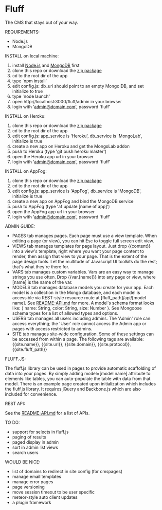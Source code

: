 Fluff
=====

The CMS that stays out of your way.

REQUIREMENTS: 

- Node.js
- MongoDB

INSTALL on local machine:

1. install [Node.js](http://nodejs.org) and [MongoDB](http://mongodb.org) first
2. clone this repo or download the [zip package](https://github.com/jgildred/fluff/archive/master.zip)
3. cd to the root dir of the app
4. type 'npm install'
5. edit config.js: db_uri should point to an empty Mongo DB, and set initialize to true
6. type 'node launch'
7. open http://localhost:3000/fluff/admin in your browser
8. login with 'admin@domain.com', password 'fluff'

INSTALL on Heroku:

1. clone this repo or download the [zip package](https://github.com/jgildred/fluff/archive/master.zip)
2. cd to the root dir of the app
3. edit config.js: app_service is 'Heroku', db_service is 'MongoLab', initialize is true
4. create a new app on Heroku and get the MongoLab addon
5. push to Heroku (type 'git push heroku master')
6. open the Heroku app url in your browser
7. login with 'admin@domain.com', password 'fluff'

INSTALL on AppFog:

1. clone this repo or download the [zip package](https://github.com/jgildred/fluff/archive/master.zip)
2. cd to the root dir of the app
3. edit config.js: app_service is 'AppFog', db_service is 'MongoDB', initialize is true
4. create a new app on AppFog and bind the MongoDB service
5. push to AppFog (type 'af update [name of app]')
6. open the AppFog app url in your browser
7. login with 'admin@domain.com', password 'fluff'

ADMIN GUIDE:

- PAGES tab manages pages. Each page must use a view template. When editing a page (or view), you can hit Esc to toggle full screen edit view.
- VIEWS tab manages templates for page layout. Just drop {{content}} into a view's template, right where you want your page content to render, then assign that view to your page. That is the extent of the page design tools. Let the multitude of Javascript UI toolkits do the rest; that's what they're there for.
- VARS tab manages custom variables. Vars are an easy way to manage strings you use often. Drop {{var.[name]}} into any page or view, where [name] is the name of the var.
- MODELS tab manages database models you create for your app. Each model is a collection in the Mongo database, and each model is accessible via REST-style resource route at [fluff_path]/api/[model name]. See [README-API.md](README-API.md) for more. A model's schema format looks like: { name: String, color: String, size: Number }. See Mongoose schema types for a list of allowed types and options.
- USERS tab manages all users including admins. The 'Admin' role can access everything; the 'User' role cannot access the Admin app or pages with access restricted to admins.
- SITE tab manages site-wide configuration. Some of these settings can be accessed from within a page. The following tags are available: {{site.name}}, {{site.url}}, {{site.domain}}, {{site.protocol}}, {{site.fluff_path}}

FLUFF.JS:

The fluff.js library can be used in pages to provide automatic scaffolding of data into your pages. By simply adding model=[model name] attribute to elements like tables, you can auto-populate the table with data from that model. There is an example page created upon initialization which includes the fluff.js library. It requires jQuery and Backbone.js which are also included for convenience.

REST API:

See the [README-API.md](README-API.md) for a list of APIs.

TO DO:

- support for selects in fluff.js
- paging of results
- paged display in admin
- sort in admin list views
- search users

WOULD BE NICE:

- list of domains to redirect in site config (for cmspages)
- manage email templates
- manage error pages
- page versioning
- move session timeout to be user specific
- meteor-style auto client updates
- a plugin framework
